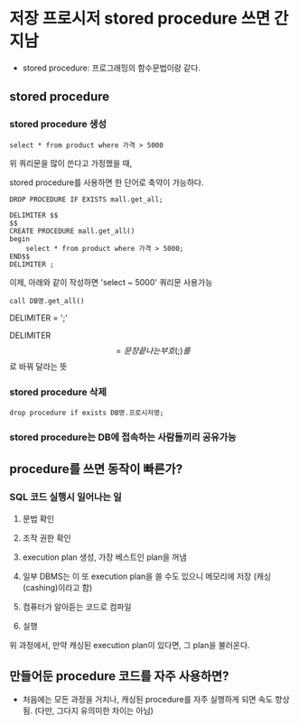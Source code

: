 # 저장 프로시저 stored procedure 쓰면 간지남

- stored procedure: 프로그래밍의 함수문법이랑 같다.

## stored procedure

### stored procedure 생성

```
select * from product where 가격 > 5000
```

위 쿼리문을 많이 쓴다고 가정했을 때,

stored procedure를 사용하면 한 단어로 축약이 가능하다.

```
DROP PROCEDURE IF EXISTS mall.get_all;

DELIMITER $$
$$
CREATE PROCEDURE mall.get_all()
begin
	select * from product where 가격 > 5000;
END$$
DELIMITER ;
```

이제, 아래와 같이 작성하면 'select ~ 5000' 쿼리문 사용가능

```
call DB명.get_all()
```

DELIMITER = ';'

DELIMITER $$ = 문장끝나는 부호(;)를 $$로 바꿔 달라는 뜻

### stored procedure 삭제

```
drop procedure if exists DB명.프로시저명;
```

### stored procedure는 DB에 접속하는 사람들끼리 공유가능

## procedure를 쓰면 동작이 빠른가?

### SQL 코드 실행시 일어나는 일

1. 문법 확인

2. 조작 권한 확인

3. execution plan 생성, 가장 베스트인 plan을 꺼냄

4. 일부 DBMS는 이 또 execution plan을 쓸 수도 있으니 메모리에 저장 (캐싱(cashing)이라고 함)

5. 컴퓨터가 알아듣는 코드로 컴파일

6. 실행

위 과정에서, 만약 캐싱된 execution plan이 있다면, 그 plan을 불러온다.

## 만들어둔 procedure 코드를 자주 사용하면?

- 처음에는 모든 과정을 거치나, 캐싱된 procedure를 자주 실행하게 되면 속도 향상됨. (다만, 그다지 유의미한 차이는 아님)
